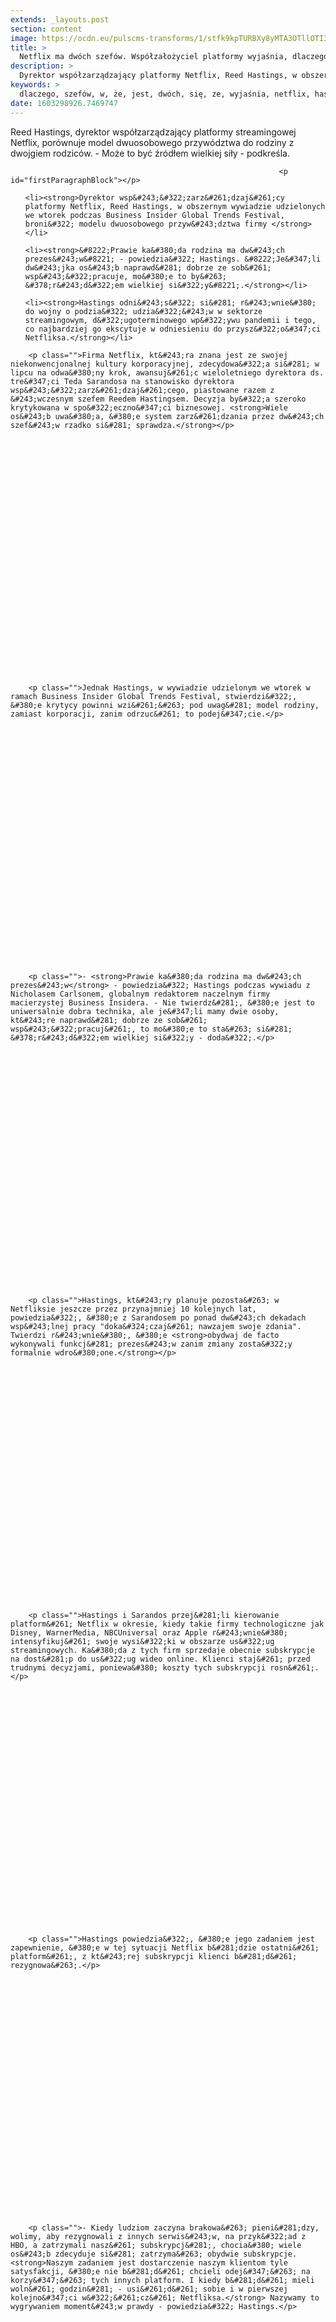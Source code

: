 ```yaml
--- 
extends: _layouts.post 
section: content 
image: https://ocdn.eu/pulscms-transforms/1/stfk9kpTURBXy8yMTA3OTllOTI3MTQ3MmFmMGJjNTk4OTE0Yjg4NjkxZS5qcGeSlQMAzPrNFWDNCzKTBc0DV80BwoGhMQE 
title: > 
  Netflix ma dwóch szefów. Współzałożyciel platformy wyjaśnia, dlaczego 
description: > 
  Dyrektor współzarządzający platformy Netflix, Reed Hastings, w obszernym wywiadzie udzielonych we wtorek podczas Business Insider Global Trends Festival, bronił modelu dwuosobowego przywództwa firmy„Prawie każda rodzina ma dwóch prezesów” - powiedział Hastings.„Jeśli dwójka osób naprawdę dobrze ze sobą współpracuje, może to być źródłem wielkiej siły”.Firma Netflix, która znana jest ze swojej niekonwencjonalnej kultury korporacyjnej, zdecydowała się w lipcu na odważny krok, awansując wieloletniego dyrektora ds.- Prawie każda rodzina ma dwóch prezesów - powiedział Hastings podczas wywiadu z Nicholasem Carlsonem, globalnym redaktorem naczelnym firmy macierzystej Business Insidera.Hastings powiedział, że jego zadaniem jest zapewnienie, że w tej sytuacji Netflix będzie ostatnią platformą, z której subskrypcji klienci będą rezygnować. 
keywords: > 
  dlaczego, szefów, w, że, jest, dwóch, się, ze, wyjaśnia, netflix, hastings, z, ma, powiedział, współzałożyciel, sobą, platformy 
date: 1603298926.7469747 
--- 
```

<div><p class="">Reed Hastings, dyrektor wsp&#243;&#322;zarz&#261;dzaj&#261;cy platformy streamingowej Netflix, por&#243;wnuje model dwuosobowego przyw&#243;dztwa do rodziny z dwojgiem rodzic&#243;w. - Mo&#380;e to by&#263; &#378;r&#243;d&#322;em wielkiej si&#322;y - podkre&#347;la.</p>
    

        
    

                                                        
                                                            
                                                            
                                                                
                                                                <p id="firstParagraphBlock"></p>
                                                            
                                                        
                                                    
                                                


                                            
                                                
                                                
                                                
                                                
                                                    
                                                        




    
        
            
<ul>

    <li><strong>Dyrektor wsp&#243;&#322;zarz&#261;dzaj&#261;cy platformy Netflix, Reed Hastings, w obszernym wywiadzie udzielonych we wtorek podczas Business Insider Global Trends Festival, broni&#322; modelu dwuosobowego przyw&#243;dztwa firmy </strong></li>

    <li><strong>&#8222;Prawie ka&#380;da rodzina ma dw&#243;ch prezes&#243;w&#8221; - powiedzia&#322; Hastings. &#8222;Je&#347;li dw&#243;jka os&#243;b naprawd&#281; dobrze ze sob&#261; wsp&#243;&#322;pracuje, mo&#380;e to by&#263; &#378;r&#243;d&#322;em wielkiej si&#322;y&#8221;.</strong></li>

    <li><strong>Hastings odni&#243;s&#322; si&#281; r&#243;wnie&#380; do wojny o podzia&#322; udzia&#322;&#243;w w sektorze streamingowym, d&#322;ugoterminowego wp&#322;ywu pandemii i tego, co najbardziej go ekscytuje w odniesieniu do przysz&#322;o&#347;ci Netfliksa.</strong></li>

</ul>

        
    

                                                        
                                                    
                                                


                                            
                                                
                                                
                                                
                                                
                                                    
                                                        




    
        
            
    
    
        <p class="">Firma Netflix, kt&#243;ra znana jest ze swojej niekonwencjonalnej kultury korporacyjnej, zdecydowa&#322;a si&#281; w lipcu na odwa&#380;ny krok, awansuj&#261;c wieloletniego dyrektora ds. tre&#347;ci Teda Sarandosa na stanowisko dyrektora wsp&#243;&#322;zarz&#261;dzaj&#261;cego, piastowane razem z &#243;wczesnym szefem Reedem Hastingsem. Decyzja by&#322;a szeroko krytykowana w spo&#322;eczno&#347;ci biznesowej. <strong>Wiele os&#243;b uwa&#380;a, &#380;e system zarz&#261;dzania przez dw&#243;ch szef&#243;w rzadko si&#281; sprawdza.</strong></p>
    

        
    

                                                        
                                                            
                                                            
                                                        
                                                    
                                                


                                            
                                                
                                                
                                                
                                                
                                                    
                                                        




    
        
            
    
    
        <p class="">Jednak Hastings, w wywiadzie udzielonym we wtorek w ramach Business Insider Global Trends Festival, stwierdzi&#322;, &#380;e krytycy powinni wzi&#261;&#263; pod uwag&#281; model rodziny, zamiast korporacji, zanim odrzuc&#261; to podej&#347;cie.</p>
    

        
    

                                                        
                                                            
                                                            
                                                        
                                                    
                                                


                                            
                                                
                                                
                                                
                                                
                                                    
                                                        




    
        
            
    
    
        <p class="">- <strong>Prawie ka&#380;da rodzina ma dw&#243;ch prezes&#243;w</strong> - powiedzia&#322; Hastings podczas wywiadu z Nicholasem Carlsonem, globalnym redaktorem naczelnym firmy macierzystej Business Insidera. - Nie twierdz&#281;, &#380;e jest to uniwersalnie dobra technika, ale je&#347;li mamy dwie osoby, kt&#243;re naprawd&#281; dobrze ze sob&#261; wsp&#243;&#322;pracuj&#261;, to mo&#380;e to sta&#263; si&#281; &#378;r&#243;d&#322;em wielkiej si&#322;y - doda&#322;.</p>
    

        
    

                                                        
                                                            
                                                            
                                                        
                                                    
                                                


                                            
                                                
                                                
                                                
                                                
                                                    
                                                        




    
        
            
    
    
        <p class="">Hastings, kt&#243;ry planuje pozosta&#263; w Netfliksie jeszcze przez przynajmniej 10 kolejnych lat, powiedzia&#322;, &#380;e z Sarandosem po ponad dw&#243;ch dekadach wsp&#243;lnej pracy "doka&#324;czaj&#261; nawzajem swoje zdania". Twierdzi r&#243;wnie&#380;, &#380;e <strong>obydwaj de facto wykonywali funkcj&#281; prezes&#243;w zanim zmiany zosta&#322;y formalnie wdro&#380;one.</strong></p>
    

        
    

                                                        
                                                            
                                                            
                                                        
                                                    
                                                


                                            
                                                
                                                
                                                
                                                
                                                    
                                                        




    
        
            
    
    
        <p class="">Hastings i Sarandos przej&#281;li kierowanie platform&#261; Netflix w okresie, kiedy takie firmy technologiczne jak Disney, WarnerMedia, NBCUniversal oraz Apple r&#243;wnie&#380; intensyfikuj&#261; swoje wysi&#322;ki w obszarze us&#322;ug streamingowych. Ka&#380;da z tych firm sprzedaje obecnie subskrypcje na dost&#281;p do us&#322;ug wideo online. Klienci staj&#261; przed trudnymi decyzjami, poniewa&#380; koszty tych subskrypcji rosn&#261;.</p>
    

        
    

                                                        
                                                            
                                                            
                                                        
                                                    
                                                


                                            
                                                
                                                
                                                
                                                
                                                    
                                                        




    
        
            
    
    
        <p class="">Hastings powiedzia&#322;, &#380;e jego zadaniem jest zapewnienie, &#380;e w tej sytuacji Netflix b&#281;dzie ostatni&#261; platform&#261;, z kt&#243;rej subskrypcji klienci b&#281;d&#261; rezygnowa&#263;.</p>
    

        
    

                                                        
                                                            
                                                            
                                                        
                                                    
                                                


                                            
                                                
                                                
                                                
                                                
                                                    
                                                        




    
        
            
    
    
        <p class="">- Kiedy ludziom zaczyna brakowa&#263; pieni&#281;dzy, wolimy, aby rezygnowali z innych serwis&#243;w, na przyk&#322;ad z HBO, a zatrzymali nasz&#261; subskrypcj&#281;, chocia&#380; wiele os&#243;b zdecyduje si&#281; zatrzyma&#263; obydwie subskrypcje. <strong>Naszym zadaniem jest dostarczenie naszym klientom tyle satysfakcji, &#380;e nie b&#281;d&#261; chcieli odej&#347;&#263; na korzy&#347;&#263; tych innych platform. I kiedy b&#281;d&#261; mieli woln&#261; godzin&#281; - usi&#261;d&#261; sobie i w pierwszej kolejno&#347;ci w&#322;&#261;cz&#261; Netfliksa.</strong> Nazywamy to wygrywaniem moment&#243;w prawdy - powiedzia&#322; Hastings.</p>
    

        
    

                                                        
                                                            
                                                            
                                                        
                                                    
                                                


                                            
                                                
                                                
                                                
                                                
                                                    
                                                        




    
        
            
    
        <h2>Netflix zyska&#322; w czasie pandemii</h2>
    

        
    

                                                        
                                                    
                                                


                                            
                                                
                                                
                                                
                                                
                                                    
                                                        




    
        
            
    
    
        <p class="">Chocia&#380; 2020 by&#322; katastrofalny dla wielu firm mediowych, <strong>Netflix rozkwita&#322;, bo podczas pandemii ludzie sp&#281;dzali wi&#281;cej czasu, ogl&#261;daj&#261;c filmy online w domach</strong>. Nie wiadomo jeszcze, czy te wzorce ogl&#261;dania pozostan&#261; niezmienne, kiedy &#380;ycie wr&#243;ci do wzgl&#281;dnej normalno&#347;ci.</p>
    

        
    

                                                        
                                                            
                                                            
                                                        
                                                    
                                                


                                            
                                                
                                                
                                                
                                                
                                                    
                                                        




    
        
            
    
    
        <p class="">Hastings uwa&#380;a, &#380;e potrzeba lat, aby w pe&#322;ni zrozumie&#263; jakie b&#281;d&#261; d&#322;ugoterminowe konsekwencje pandemii i stwierdza:</p>
    

        
    

                                                        
                                                            
                                                            
                                                        
                                                    
                                                


                                            
                                                
                                                
                                                
                                                
                                                    
                                                        




    
        
            
<blockquote class="quotation">
    
        
    
        
            
            
                <p class="">Aby nabra&#263; perspektywy potrzeba pi&#281;ciu lub dziesi&#281;ciu lat, co pozwoli przeanalizowa&#263; sytuacj&#281;. W codziennej pracy bierzemy pod uwag&#281;, &#380;e ludzie odczuwaj&#261; obecne ograniczenia, a my musimy produkowa&#263; najlepsz&#261; rozrywk&#281;, kt&#243;ra pomo&#380;e im przetrwa&#263; ten trudny czas.</p>
            
        
    
        
            
            
        
    
</blockquote>
        
    

                                                        
                                                    
                                                


                                            
                                                
                                                
                                                
                                                
                                                    
                                                        




    
        
            
    
    
        <p class="">Jednym z efekt&#243;w ubocznym pandemii jest to, &#380;e ludzie sp&#281;dzaj&#261; na co dzie&#324; wi&#281;cej czasu, korzystaj&#261;c ze smartfon&#243;w i innych ekran&#243;w urz&#261;dze&#324; pod&#322;&#261;czonych do Internetu, co przek&#322;ada si&#281; na ogl&#261;danie wi&#281;kszej liczby oryginalnych produkcji platformy Netflix.</p>
    

        
    

                                                        
                                                            
                                                            
                                                        
                                                    
                                                


                                            
                                                
                                                
                                                
                                                
                                                    
                                                        




    
        
            
    
    
        <p class="">Hastings, zapytany o konsekwencje wyd&#322;u&#380;onego czasu przed ekranami, odpowiada por&#243;wnaniem ze s&#322;uchaniem muzyki. S&#322;uchanie nagranej muzyki zwi&#281;kszy&#322;o licz&#281; odbiorc&#243;w, ale sprawi&#322;o jednocze&#347;nie, &#380;e arty&#347;ci rzadziej wyst&#281;puj&#261; na &#380;ywo. Tak samo jak wi&#281;ksza liczba samochod&#243;w u&#322;atwi&#322;a podr&#243;&#380;owanie, ale jednocze&#347;nie zwi&#281;kszy&#322;a &#347;miertelno&#347;&#263; w wyniku wypadk&#243;w drogowych.</p>
    

        
    

                                                        
                                                            
                                                            
                                                        
                                                    
                                                


                                            
                                                
                                                
                                                
                                                
                                                    
                                                        




    
        
            
    
    
        <p class="">- <strong>Wszystkie innowacje techniczne poci&#261;gaj&#261; za sob&#261; koszty spo&#322;eczne. Trzeba po prostu rozwija&#263; korzy&#347;ci i minimalizowa&#263; negatywne aspekty</strong> - stwierdzi&#322; Hastings.</p>
    

        
    

                                                        
                                                            
                                                            
                                                        
                                                    
                                                


                                            
                                                
                                                
                                                
                                                
                                                    
                                                        




    
        
            
    
    
        <p class="">My&#347;l&#261;c o swojej kolejnej dekadzie w firmie Netflix, Hastings przyznaje, &#380;e zafascynowany jest opowiadaniem wielu globalnych historii, takich jak niemieckie "Dark", hiszpa&#324;ski "Dom z papieru" czy japo&#324;ski "Nagi re&#380;yser". Jest to r&#243;wnie&#380; kluczowym elementem strategii biznesowej Netfliksa. Regiony, w kt&#243;rych Netflix najszybciej si&#281; rozwija znajduj&#261; si&#281; poza USA - w Europie, Azji, Ameryce &#321;aci&#324;skiej itd.</p>
    

        
    

                                                        
                                                            
                                                            
                                                        
                                                    
                                                


                                            
                                                
                                                
                                                
                                                
                                                    
                                                        




    
        
            
    
    
        <p class=""><strong>Hastings przyzna&#322;, &#380;e "ekscytuje go &#322;&#261;czenie ze sob&#261; r&#243;&#380;nych &#347;wiat&#243;w"</strong>. - Mo&#380;emy naprawd&#281; dostarcza&#263; najlepsze tre&#347;ci z ca&#322;ego &#347;wiata, co sprawia, &#380;e oferta Netfliksa jest taka bogata. Jestem po prostu zafascynowany r&#243;&#380;nymi kulturami - mog&#261; to by&#263; kultury narodowe, lub wewn&#261;trznarodowe, wszelkie zr&#243;&#380;nicowane subkultury &#347;wiata - oraz zapewnieniem im wszystkim g&#322;osu lub mo&#380;liwo&#347;ci&#261; dzielenia si&#281; w&#322;asnymi historiami - m&#243;wi&#322;.</p>
    

        
    

                                                        
                                                            
                                                            
                                                        
                                                    
                                                


                                            
                                                
                                                
                                                
                                                
                                                    
                                                        




    
        
            
    
    
        <p class="">Informacje: Mathias D&#246;pfner, prezes firmy macierzystej Business Insider, Axel Springer, zasiada w zarz&#261;dzie platformy Netflix.</p>
    

        
    

                                                        
                                                            
                                                            
                                                        
                                                    
                                                


                                            

                                            
                                        
                                    
                                    </div>